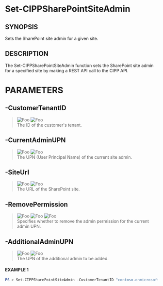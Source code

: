 # Set-CIPPSharePointSiteAdmin
## SYNOPSIS
Sets the SharePoint site admin for a given site.
## DESCRIPTION
The Set-CIPPSharePointSiteAdmin function sets the SharePoint site admin for a specified site by making a REST API call to the CIPP API.
# PARAMETERS

## **-CustomerTenantID**
> ![Foo](https://img.shields.io/badge/Type-String-Blue?) ![Foo](https://img.shields.io/badge/Mandatory-TRUE-Red?) \
The ID of the customer's tenant.

  ## **-CurrentAdminUPN**
> ![Foo](https://img.shields.io/badge/Type-String-Blue?) ![Foo](https://img.shields.io/badge/Mandatory-TRUE-Red?) \
The UPN (User Principal Name) of the current site admin.

  ## **-SiteUrl**
> ![Foo](https://img.shields.io/badge/Type-String-Blue?) ![Foo](https://img.shields.io/badge/Mandatory-TRUE-Red?) \
The URL of the SharePoint site.

  ## **-RemovePermission**
> ![Foo](https://img.shields.io/badge/Type-Boolean-Blue?) ![Foo](https://img.shields.io/badge/Mandatory-TRUE-Red?) ![Foo](https://img.shields.io/badge/DefaultValue-False-Blue?color=5547a8)\
Specifies whether to remove the admin permission for the current admin UPN.

  ## **-AdditionalAdminUPN**
> ![Foo](https://img.shields.io/badge/Type-String-Blue?) ![Foo](https://img.shields.io/badge/Mandatory-TRUE-Red?) \
The UPN of the additional admin to be added.

 #### EXAMPLE 1
```powershell
PS > Set-CIPPSharePointSiteAdmin -CustomerTenantID "contoso.onmicrosoft.com" -CurrentAdminUPN "admin@contoso.com" -SiteUrl "https://contoso.sharepoint.com/sites/site1" -RemovePermission $true -AdditionalAdminUPN "admin2@contoso.com"
```

